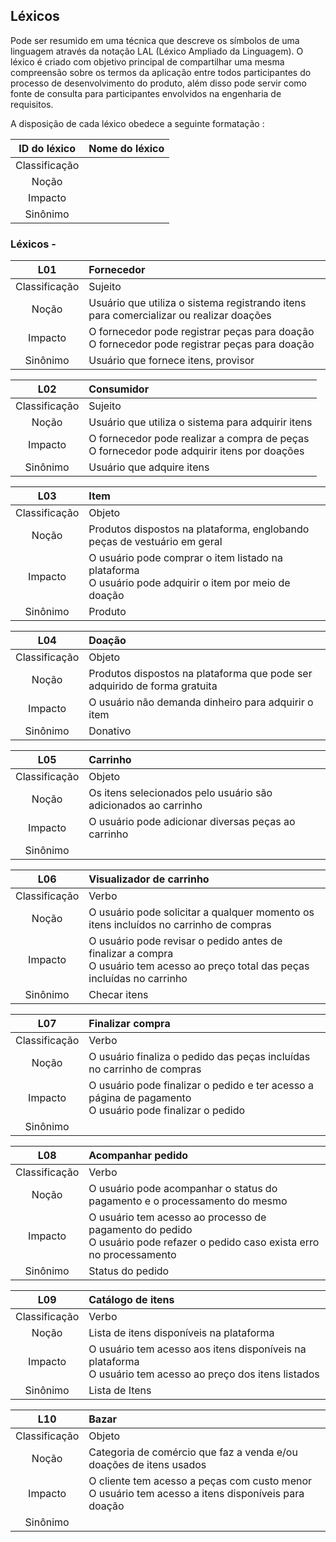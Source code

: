 ## Léxicos

Pode ser resumido em uma técnica que descreve os símbolos de uma linguagem  através da notação LAL (Léxico Ampliado da Linguagem). O léxico é criado com objetivo principal de compartilhar uma mesma compreensão sobre os termos da aplicação entre todos participantes do processo de desenvolvimento do produto, além disso pode servir como fonte de consulta para participantes envolvidos na engenharia de requisitos.

A disposição de cada léxico obedece a seguinte formatação :

| ID do léxico | Nome do léxico |
|:-------------------:|:--|
| Classificação |  |
| Noção      |  |
| Impacto    |  |
| Sinônimo   |  |

### Léxicos -

| L01| Fornecedor |
|:-------------------:|:--|
| Classificação | Sujeito |
| Noção      | Usuário que utiliza o sistema registrando itens para comercializar ou realizar doações |
| Impacto    |  O fornecedor pode registrar peças para doação <br/> O fornecedor pode registrar peças para doação   |
| Sinônimo   | Usuário que fornece itens, provisor |


| L02 | Consumidor  |
|:-------------------:|:--|
| Classificação | Sujeito |
| Noção      | Usuário que utiliza o sistema para adquirir itens |
| Impacto    | O fornecedor pode realizar a compra de peças <br/> O fornecedor pode adquirir itens por doações  |
| Sinônimo   | Usuário que adquire itens |


| L03 | Item |
|:-------------------:|:--|
| Classificação | Objeto |
| Noção      | Produtos dispostos na plataforma, englobando peças de vestuário em geral |
| Impacto    |O usuário pode comprar o item listado na plataforma <br/>O usuário pode adquirir o item por meio de doação|
| Sinônimo   | Produto |


| L04 | Doação |
|:-------------------:|:--|
| Classificação | Objeto |
| Noção      | Produtos dispostos na plataforma que pode ser adquirido de forma gratuita|
| Impacto    |O usuário não demanda dinheiro para adquirir o item|
| Sinônimo   | Donativo |


| L05 | Carrinho|
|:-------------------:|:--|
| Classificação | Objeto |
| Noção      | Os itens selecionados pelo usuário são adicionados ao carrinho |
| Impacto    |O usuário pode adicionar diversas peças ao carrinho|
| Sinônimo   | |


| L06 | Visualizador de carrinho|
|:-------------------:|:--|
| Classificação | Verbo|
| Noção      | O usuário pode solicitar a qualquer momento os itens incluídos no carrinho de compras |
| Impacto    | O usuário pode revisar o pedido antes de finalizar a compra <br/> O usuário tem acesso ao preço total das peças incluídas no carrinho |
| Sinônimo   | Checar itens |


| L07 | Finalizar compra |
|:-------------------:|:--|
| Classificação | Verbo|
| Noção      | O usuário finaliza o pedido das peças incluídas no carrinho de compras |
| Impacto    | O usuário pode finalizar o pedido e ter acesso a página de pagamento <br/> O usuário pode finalizar o pedido |
| Sinônimo   | |


| L08 | Acompanhar pedido |
|:-------------------:|:--|
| Classificação | Verbo|
| Noção      | O usuário pode acompanhar o status do pagamento e o processamento do mesmo |
| Impacto    |O usuário tem acesso ao processo de pagamento do pedido<br/>O usuário pode refazer o pedido caso exista erro no processamento|
| Sinônimo   | Status do pedido |


| L09 | Catálogo de itens    |
|:-------------------:|:--|
| Classificação | Verbo|
| Noção      | Lista de itens disponíveis na plataforma |
| Impacto    | O usuário tem acesso aos itens disponíveis na plataforma <br/> O usuário tem acesso ao preço dos itens listados |
| Sinônimo   | Lista de Itens |


| L10 | Bazar   |
|:-------------------:|:--|
| Classificação | Objeto |
| Noção      | Categoria de comércio que faz a venda e/ou doações de itens usados |
| Impacto    | O cliente tem acesso a peças com custo menor <br/>O usuário tem acesso a itens disponíveis para doação |
| Sinônimo   | |
